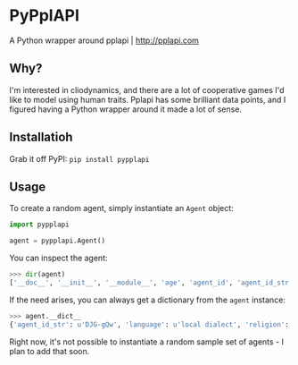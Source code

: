 # PyPplAPI
A Python wrapper around pplapi | http://pplapi.com

## Why?
I'm interested in cliodynamics, and there are a lot of cooperative games I'd like to model using human traits. Pplapi has some
brilliant data points, and I figured having a Python wrapper around it made a lot of sense.

## Installatioh

Grab it off PyPI:
```pip install pypplapi```

## Usage

To create a random agent, simply instantiate an `Agent` object:

```python
import pypplapi

agent = pypplapi.Agent()
```

You can inspect the agent:

```python
>>> dir(agent)
['__doc__', '__init__', '__module__', 'age', 'agent_id', 'agent_id_str', 'agreeableness', 'conscientiousness', 'country_name', 'country_tld', 'dob', 'extraversion', 'income', 'internet', 'language', 'latitude', 'longitude', 'neuroticism', 'openness', 'religion', 'sex']
```

If the need arises, you can always get a dictionary from the `agent` instance:

```python
>>> agent.__dict__
{'agent_id_str': u'DJG-gQw', 'language': u'local dialect', 'religion': u'Muslim', 'country_tld': u'id', 'age': 4, 'internet': False, 'longitude': 119.80829503859, 'sex': u'Female', 'dob': u'2013-01-07', 'extraversion': 0.6680558038576523, 'neuroticism': 0.736599089686382, 'agreeableness': -0.6777542230076916, 'agent_id': 3141190018, 'conscientiousness': 1.9636977350197746, 'income': 5303, 'country_name': u'Indonesia', 'openness': 1.769827633226628, 'latitude': -5.298874128938844}
```

Right now, it's not possible to instantiate a random sample set of agents - I plan to add that soon.